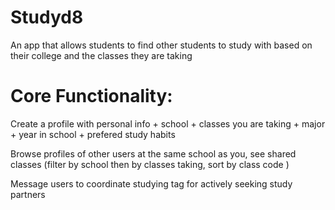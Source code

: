 # Studyd8 
An app that allows students to find other students to study with based on their college and the classes they are taking  
# Core Functionality:

  Create a profile with personal info + school + classes you are taking + major + year in school + prefered study habits 
  
  Browse profiles of other users at the same school as you, see shared classes (filter by school then by classes taking, sort by class code )
  
  Message users to coordinate studying tag for actively seeking study partners 
